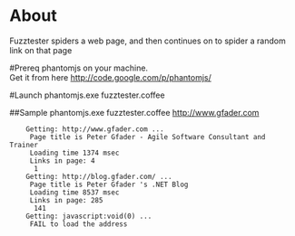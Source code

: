 # About
Fuzztester spiders a web page, and then continues on to spider a random link on that page

#Prereq
phantomjs on your machine.   
Get it from here http://code.google.com/p/phantomjs/

#Launch
	phantomjs.exe fuzztester.coffee <URLtoFetch>

##Sample
	phantomjs.exe fuzztester.coffee http://www.gfader.com

		Getting: http://www.gfader.com ...
		 Page title is Peter Gfader - Agile Software Consultant and Trainer
		 Loading time 1374 msec
		 Links in page: 4
		  1
		Getting: http://blog.gfader.com/ ...
		 Page title is Peter Gfader 's .NET Blog
		 Loading time 8537 msec
		 Links in page: 285
		  141
		Getting: javascript:void(0) ...
		 FAIL to load the address

